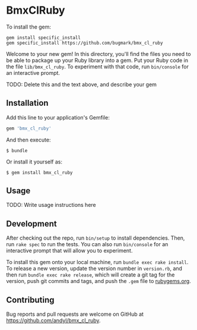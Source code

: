 # BmxClRuby

To install the gem:

    gem install specific_install
    gem specific_install https://github.com/bugmark/bmx_cl_ruby

Welcome to your new gem! In this directory, you'll find the files you need to be able to package up your Ruby library into a gem. Put your Ruby code in the file `lib/bmx_cl_ruby`. To experiment with that code, run `bin/console` for an interactive prompt.

TODO: Delete this and the text above, and describe your gem

## Installation

Add this line to your application's Gemfile:

```ruby
gem 'bmx_cl_ruby'
```

And then execute:

    $ bundle

Or install it yourself as:

    $ gem install bmx_cl_ruby

## Usage

TODO: Write usage instructions here

## Development

After checking out the repo, run `bin/setup` to install dependencies. Then, run `rake spec` to run the tests. You can also run `bin/console` for an interactive prompt that will allow you to experiment.

To install this gem onto your local machine, run `bundle exec rake install`. To release a new version, update the version number in `version.rb`, and then run `bundle exec rake release`, which will create a git tag for the version, push git commits and tags, and push the `.gem` file to [rubygems.org](https://rubygems.org).

## Contributing

Bug reports and pull requests are welcome on GitHub at https://github.com/andyl/bmx_cl_ruby.

